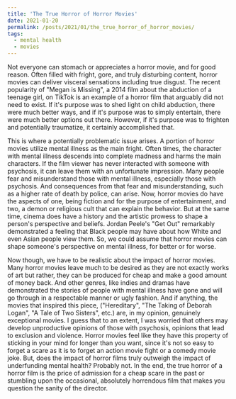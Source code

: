 ```yaml
---
title: 'The True Horror of Horror Movies'
date: 2021-01-20
permalink: /posts/2021/01/the_true_horror_of_horror_movies/
tags:
  - mental health
  - movies
---
```


Not everyone can stomach or appreciates a horror movie, and for good reason. Often filled with fright, gore, and truly disturbing content, horror movies can deliver visceral sensations including true disgust. The recent popularity of "Megan is Missing", a 2014 film about the abduction of a teenage girl, on TikTok is an example of a horror film that arguably did not need to exist. If it's purpose was to shed light on child abduction, there were much better ways, and if it's purpose was to simply entertain, there were much better options out there. However, if it's purpose was to frighten and potentially traumatize, it certainly accomplished that.

This is where a potentially problematic issue arises. A portion of horror movies utilize mental illness as the main fright. Often times, the character with mental illness descends into complete madness and harms the main characters. If the film viewer has never interacted with someone with psychosis, it can leave them with an unfortunate impression. Many people fear and misunderstand those with mental illness, especially those with psychosis. And consequences from that fear and misunderstanding, such as a higher rate of death by police, can arise. Now, horror movies do have the aspects of one, being fiction and for the purpose of entertainment, and two, a demon or religious cult that can explain the behavior. But at the same time, cinema does have a history and the artistic prowess to shape a person's perspective and beliefs. Jordan Peele's "Get Out" remarkably demonstrated a feeling that Black people may have about how White and even Asian people view them. So, we could assume that horror movies can shape someone's perspective on mental illness, for better or for worse.

Now though, we have to be realistic about the impact of horror movies. Many horror movies leave much to be desired as they are not exactly works of art but rather, they can be produced for cheap and make a good amount of money back. And other genres, like indies and dramas have demonstrated the stories of people with mental illness have gone and will go through in a respectable manner or ugly fashion. And if anything, the movies that inspired this piece, ("Hereditary", "The Taking of Deborah Logan", "A Tale of Two Sisters", etc.) are, in my opinion, genuinely exceptional movies. I guess that to an extent, I was worried that others may develop unproductive opinions of those with psychosis, opinions that lead to exclusion and violence. Horror movies feel like they have this property of sticking in your mind for longer than you want, since it's not so easy to forget a scare as it is to forget an action movie fight or a comedy movie joke. But, does the impact of horror films truly outweigh the impact of underfunding mental health? Probably not. In the end, the true horror of a horror film is the price of admission for a cheap scare in the past or stumbling upon the occasional, absolutely horrendous film that makes you question the sanity of the director.
